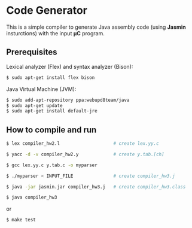 # Code Generator

This is a simple compiler to generate Java assembly code (using **Jasmin** insturctions) with the input **μC** program.

## Prerequisites

Lexical analyzer (Flex) and syntax analyzer (Bison):

```bash
$ sudo apt-get install flex bison
```

Java Virtual Machine (JVM):

```bash
$ sudo add-apt-repository ppa:webupd8team/java
$ sudo apt-get update
$ sudo apt-get install default-jre
```

## How to compile and run

```bash
$ lex compiler_hw2.l                    # create lex.yy.c

$ yacc -d -v compiler_hw2.y             # create y.tab.[ch]

$ gcc lex.yy.c y.tab.c -o myparser

$ ./myparser < INPUT_FILE               # create compiler_hw3.j

$ java -jar jasmin.jar compiler_hw3.j   # create compiler_hw3.class

$ java compiler_hw3
```

or

```bash
$ make test
```

